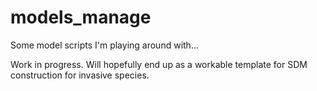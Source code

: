 # models_manage
Some model scripts I'm playing around with...

Work in progress. Will hopefully end up as a workable template for SDM construction for invasive species.
